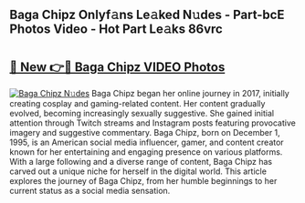 ## Baga Chipz Onlyf𝚊ns Le𝚊ked N𝚞des - Part-bcE Photos Video - Hot Part Le𝚊ks 86vrc

# <h2><a href="http://ab54934.deff.icu/?id=Baga+Chipz">🔗 New 👉🔴 Baga Chipz VIDEO Photos</a></h2>

[![Baga Chipz N𝚞des](https://i.imgur.com/rIISA9y.gif)](http://ab54934.deff.icu/?id=Baga+Chipz)
Baga Chipz began her online journey in 2017, initially creating cosplay and gaming-related content. Her content gradually evolved, becoming increasingly sexually suggestive. She gained initial attention through Twitch streams and Instagram posts featuring provocative imagery and suggestive commentary. Baga Chipz, born on December 1, 1995, is an American social media influencer, gamer, and content creator known for her entertaining and engaging presence on various platforms. With a large following and a diverse range of content, Baga Chipz has carved out a unique niche for herself in the digital world. This article explores the journey of Baga Chipz, from her humble beginnings to her current status as a social media sensation.
